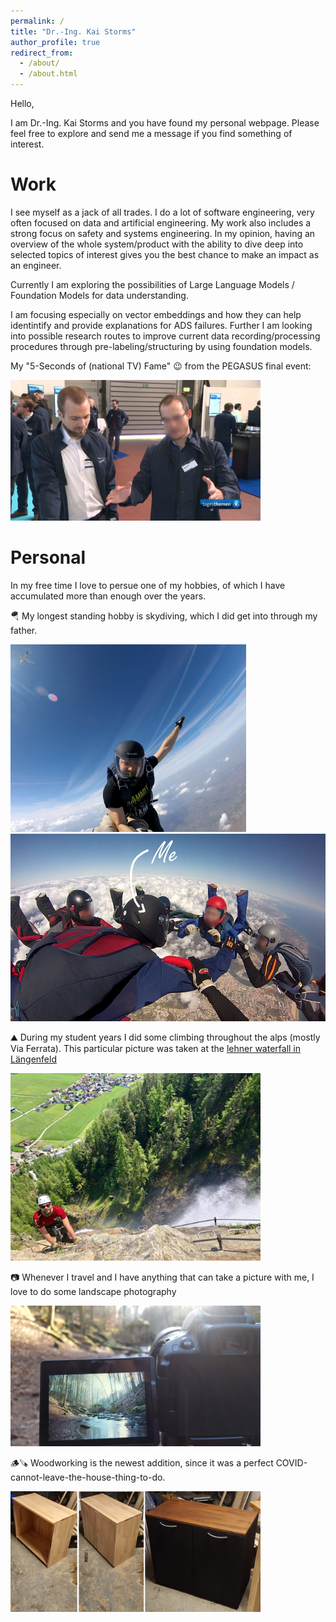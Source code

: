 ```yaml
---
permalink: /
title: "Dr.-Ing. Kai Storms"
author_profile: true
redirect_from: 
  - /about/
  - /about.html
---
```


Hello,

I am Dr.-Ing. Kai Storms and you have found my personal webpage.
Please feel free to explore and send me a message if you find something of interest.

# Work
I see myself as a jack of all trades. I do a lot of software engineering, very often focused on data and artificial engineering.
My work also includes a strong focus on safety and systems engineering.
In my opinion, having an overview of the whole system/product with the ability to dive deep into selected topics of interest gives you the best chance to make an impact as an engineer.

Currently I am exploring the possibilities of Large Language Models / Foundation Models for data understanding.

I am focusing especially on vector embeddings and how they can help identintify and provide explanations for ADS failures.
Further I am looking into possible research routes to improve current data recording/processing procedures through pre-labeling/structuring by using foundation models.

My "5-Seconds of (national TV) Fame" 😉 from the PEGASUS final event:

<img src="../files/tagesthemen.jpg" alt="drawing" width="400"/>

# Personal
In my free time I love to persue one of my hobbies, of which I have accumulated more than enough over the years.

🪂 My longest standing hobby is skydiving, which I did get into through my father.

<img src="../files/skydiving_01.jpg" alt="drawing" height="300"/> <img src="../files/skydiving_02.jpg" alt="drawing" height="300"/>

⛰️ During my student years I did some climbing throughout the alps (mostly Via Ferrata). This particular picture was taken at the [lehner waterfall in Längenfeld](https://www.bergfex.at/sommer/tirol/touren/klettersteig/116441,via-ferrata-lehner-wasserfall--laengenfeld/)

<img src="../files/climbing.jpg" alt="drawing" width="400"/>

📷 Whenever I travel and I have anything that can take a picture with me, I love to do some landscape photography

<img src="../files/photography.jpg" alt="drawing" width="400"/>

🪵🪚 Woodworking is the newest addition, since it was a perfect COVID-cannot-leave-the-house-thing-to-do.

<img src="../files/woodworking.jpg" alt="drawing" width="400"/>
